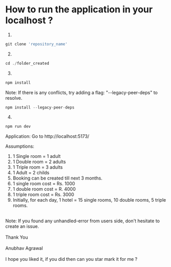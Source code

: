 # How to run the application in your localhost ?

1. 
```js
git clone 'repository_name'
```

2.
```js
cd ./folder_created
```

3.
```js
npm install
```
Note: If there is any conflicts, try adding a flag: "--legacy-peer-deps" to resolve.
```js
npm install --legacy-peer-deps
```

4. 
```js
npm run dev
```
Application: Go to http://localhost:5173/

Assumptions:
1. 1 Single room = 1 adult
2. 1 Double room  = 2 adults
3. 1 Triple room = 3 adults
4. 1 Adult = 2 childs
5. Booking can be created till next 3 months.
6. 1 single room cost = Rs. 1000
7. 1 double room cost = R. 4000
8. 1 triple room cost = Rs. 3000
9. Initially, for each day, 1 hotel = 15 single rooms, 10 double rooms, 5 triple rooms.<br></br>

Note: If you found any unhandled-error from users side, don't hesitate to create an issue.
<br></br>
Thank You<br></br>
Anubhav Agrawal<br></br>
I hope you liked it, if you did then can you star mark it for me ?
